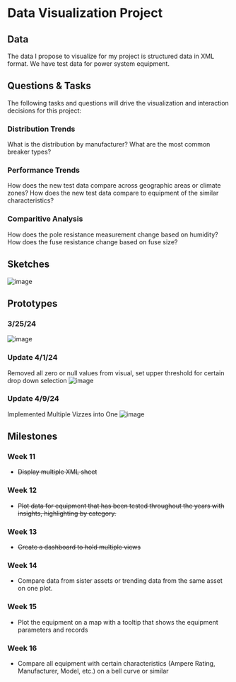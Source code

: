 # Data Visualization Project

## Data

The data I propose to visualize for my project is structured data in XML format. We have test data for power system equipment.


## Questions & Tasks

The following tasks and questions will drive the visualization and interaction decisions for this project:

  ### Distribution Trends
  What is the distribution by manufacturer?
  What are the most common breaker types?
  
  ### Performance Trends
  
  How does the new test data compare across geographic areas or climate zones?
  How does the new test data compare to equipment of the similar characteristics?

  ### Comparitive Analysis
  How does the pole resistance measurement change based on humidity?
  How does the fuse resistance change based on fuse size?

## Sketches
![image](https://github.com/Sanspareil-III/dataviz-project-template-proposal/assets/124217150/8c947169-bac6-48fb-85a9-4c7a535ab3e7)

## Prototypes
  ### 3/25/24
  ![image](https://github.com/Sanspareil-III/dataviz-project-template-proposal/assets/124217150/f2183f3d-0863-404b-b943-25d35012aedb)
  
  ### Update 4/1/24
  Removed all zero or null values from visual, set upper threshold for certain drop down selection
  ![image](https://github.com/Sanspareil-III/dataviz-project-template-proposal/assets/124217150/c4523f9e-f61c-46b6-8d49-134f61659314)
  
  ### Update 4/9/24
  Implemented Multiple Vizzes into One 
  ![image](https://github.com/Sanspareil-III/dataviz-project-template-proposal/assets/124217150/6541c5ec-35b0-4235-afed-a17ed6fd060b)


## Milestones

### Week 11 ###
* ~~Display multiple XML sheet~~
### Week 12 ###
* ~~Plot data for equipment that has been tested throughout the years with insights, highlighting by category.~~
### Week 13 ###
* ~~Create a dashboard to hold multiple views~~
### Week 14 ###
* Compare data from sister assets or trending data from the same asset on one plot.
### Week 15 ###
* Plot the equipment on a map with a tooltip that shows the equipment parameters and records
### Week 16 ###
* Compare all equipment with certain characteristics (Ampere Rating, Manufacturer, Model, etc.) on a bell curve or similar


